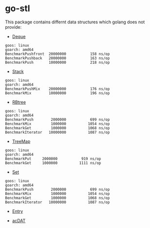 # go-stl 

This package contains differnt data structures which golang does not provide:
 
 - [Deque](/doc/deque.md)
    
```
goos: linux
goarch: amd64
BenchmarkPushfront  20000000           158 ns/op
BenchmarkPushback   20000000           163 ns/op
BenchmarkPush       10000000           218 ns/op

```
 - [Stack](/doc/stack.md)

 ```
goos: linux
goarch: amd64
BenchmarkPushMix    20000000           176 ns/op
BenchmarkMix        10000000           196 ns/op

```
 - [RBtree](/doc/rbtree.md) 

 ```
goos: linux
goarch: amd64
BenchmarkPush        2000000           699 ns/op
BenchmarkMix         1000000          1054 ns/op
BenchmarkGet         1000000          1068 ns/op
BenchmarkIterator   10000000          1087 ns/op

```
 - [TreeMap](/doc/treemap.md)

  ```
goos: linux
goarch: amd64
BenchmarkPut     2000000           919 ns/op
BenchmarkGet     1000000          1111 ns/op

```

 - [Set](/doc/rbtree.md)

  ```
goos: linux
goarch: amd64
BenchmarkPush        2000000           699 ns/op
BenchmarkMix         1000000          1054 ns/op
BenchmarkGet         1000000          1068 ns/op
BenchmarkIterator   10000000          1087 ns/op

```
 - [Entry](/doc/entry.md)

 - [acDAT](/doc/acdat.md)
